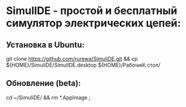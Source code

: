 # SimulIDE - простой и бесплатный симулятор электрических цепей:

## Установка в Ubuntu:

git clone https://github.com/rurewa/SimuliDE.git && cp ${HOME}/SimuliDE/SimulIDE.desktop ${HOME}/Рабочий\ стол/

## Обновление (beta):

cd ~/SimuliDE/ && rm *.AppImage ; 